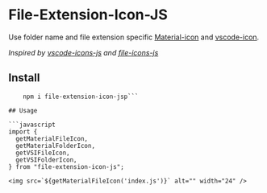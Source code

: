 # File-Extension-Icon-JS

Use folder name and file extension specific [Material-icon](https://github.com/PKief/vscode-material-icon-theme) and [vscode-icon](https://github.com/vscode-icons/vscode-icons).

_Inspired by [vscode-icons-js](https://github.com/dderevjanik/vscode-icons-js) and [file-icons-js](https://github.com/websemantics/file-icons-js)_

## Install

````
    npm i file-extension-icon-jsp```

## Usage

```javascript
import {
  getMaterialFileIcon,
  getMaterialFolderIcon,
  getVSIFileIcon,
  getVSIFolderIcon,
} from "file-extension-icon-js";

<img src=`${getMaterialFileIcon('index.js')}` alt="" width="24" />

````
